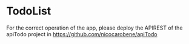 # TodoList
For the correct operation of the app, please deploy the APIREST of the apiTodo project in 
https://github.com/nicocarobene/apiTodo
